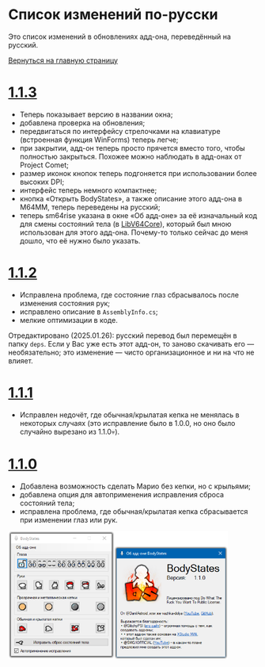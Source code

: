 # Список изменений по-русски
Это список изменений в обновлениях адд-она, переведённый на русский.

[Вернуться на главную страницу](https://github.com/vazhka-dolya/bodystates/blob/main/README.ru.md)
# [1.1.3](https://github.com/vazhka-dolya/bodystates/releases/tag/v1.1.3)
- Теперь показывает версию в названии окна;
- добавлена проверка на обновления;
- передвигаться по интерфейсу стрелочками на клавиатуре (встроенная функция WinForms) теперь легче;
- при закрытии, адд-он теперь просто прячется вместо того, чтобы полностью закрыться. Похожее можно наблюдать в адд-онах от Project Comet;
- размер иконок кнопок теперь подгоняется при использовании более высоких DPI;
- интерфейс теперь немного компактнее;
- кнопка «Открыть BodyStates», а также описание этого адд-она в M64MM, теперь переведены на русский;
- теперь sm64rise указана в окне «Об адд-оне» за её изначальный код для смены состояний тела (в [LibV64Core](https://github.com/Llennpie/LibV64Core)), который был мною использован для этого адд-она. Почему-то только сейчас до меня дошло, что её нужно было указать.
# [1.1.2](https://github.com/vazhka-dolya/bodystates/releases/tag/v1.1.2)
- Исправлена проблема, где состояние глаз сбрасывалось после изменения состояния рук;
- исправлено описание в `AssemblyInfo.cs`;
- мелкие оптимизации в коде.

Отредактировано (2025.01.26): русский перевод был перемещён в папку `deps`. Если у Вас уже есть этот адд-он, то заново скачивать его — необязательно; это изменение — чисто организационное и ни на что не влияет.
# [1.1.1](https://github.com/vazhka-dolya/bodystates/releases/tag/v1.1.1)
- Исправлен недочёт, где обычная/крылатая кепка не менялась в некоторых случаях (это исправление было в 1.0.0, но оно было случайно вырезано из 1.1.0💀).
# [1.1.0](https://github.com/vazhka-dolya/bodystates/releases/tag/v1.1.0)
- Добавлена возможность сделать Марио без кепки, но с крыльями;
- добавлена опция для автоприменения исправления сброса состояний тела;
- исправлена проблема, где обычная/крылатая кепка сбрасывается при изменении глаз или рук.

<p>
  <img src="https://github.com/vazhka-dolya/bodystates/blob/main/GitHubImages/ReadmeImage3_rus2.png" width="444"/>
</p>
